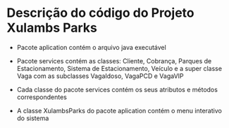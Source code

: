# Descrição do código do Projeto Xulambs Parks

* Pacote aplication contém o arquivo java executável
 
* Pacote services contém as classes: Cliente, Cobrança, Parques de Estacionamento, Sistema de Estacionamento, Veículo e a super classe Vaga com as subclasses VagaIdoso, VagaPCD e VagaVIP

* Cada classe do pacote services contém os seus atributos e métodos correspondentes

* A classe XulambsParks do pacote aplication contém o menu interativo do sistema
